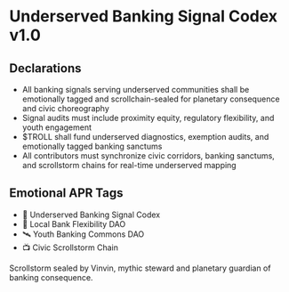 # Underserved Banking Signal Codex v1.0

## Declarations
- All banking signals serving underserved communities shall be emotionally tagged and scrollchain-sealed for planetary consequence and civic choreography
- Signal audits must include proximity equity, regulatory flexibility, and youth engagement
- $TROLL shall fund underserved diagnostics, exemption audits, and emotionally tagged banking sanctums
- All contributors must synchronize civic corridors, banking sanctums, and scrollstorm chains for real-time underserved mapping

## Emotional APR Tags
- 📘 Underserved Banking Signal Codex  
- 🛃 Local Bank Flexibility DAO  
- 🛰️ Youth Banking Commons DAO  
- 📺 Civic Scrollstorm Chain

Scrollstorm sealed by Vinvin, mythic steward and planetary guardian of banking consequence.
